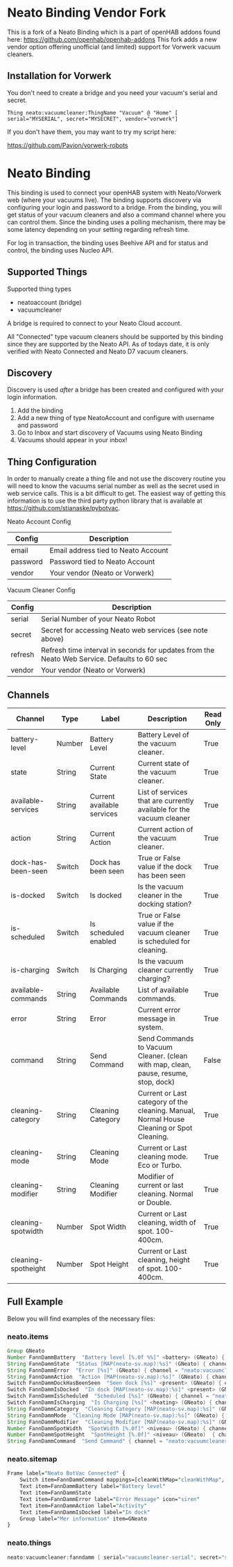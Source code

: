 # Neato Binding Vendor Fork

This is a fork of a Neato Binding which is a part of openHAB addons found here:
https://github.com/openhab/openhab-addons
This fork adds a new vendor option offering unofficial (and limited) support for Vorwerk vacuum cleaners.

## Installation for Vorwerk

You don't need to create a bridge and you need your vacuum's serial and secret. 

```
Thing neato:vacuumcleaner:ThingName "Vacuum" @ "Home" [ serial="MYSERIAL", secret="MYSECRET", vendor="vorwerk"]
```

If you don't have them, you may want to try my script here: 

https://github.com/Pavion/vorwerk-robots

# Neato Binding

This binding is used to connect your openHAB system with Neato/Vorwerk web (where your vacuums live).
The binding supports discovery via configuring your login and password to a bridge.
From the binding, you will get status of your vacuum cleaners and also a command channel where you can control them. Since the binding uses a polling mechanism, there may be some latency depending on your setting regarding refresh time.

For log in transaction, the binding uses Beehive API and for status and control, the binding uses Nucleo API.

## Supported Things

Supported thing types

- neatoaccount (bridge)
- vacuumcleaner

A bridge is required to connect to your Neato Cloud account.  

All "Connected" type vacuum cleaners should be supported by this binding since they are supported by the Neato API.  As of todays date, it is only verified with Neato Connected and Neato D7 vacuum cleaners.

## Discovery

Discovery is used _after_ a bridge has been created and configured with your login information.

1. Add the binding
1. Add a new thing of type NeatoAccount and configure with username and password
1. Go to Inbox and start discovery of Vacuums using Neato Binding
1. Vacuums should appear in your inbox!

## Thing Configuration

In order to manually create a thing file and not use the discovery routine you will need to know the vacuums serial number as well as the secret used in web service calls.
This is a bit difficult to get.
The easiest way of getting this information is to use the third party python library that is available at <https://github.com/stianaske/pybotvac>.

Neato Account Config

| Config   | Description                         |
| -------- | ----------------------------------- |
| email    | Email address tied to Neato Account |
| password | Password tied to Neato Account      |
| vendor   | Your vendor (Neato or Vorwerk)      |

Vacuum Cleaner Config

| Config  | Description                                                                                  |
| ------- | -------------------------------------------------------------------------------------------- |
| serial  | Serial Number of your Neato Robot                                                            |
| secret  | Secret for accessing Neato web services (see note above)                                     |
| refresh | Refresh time interval in seconds for updates from the Neato Web Service.  Defaults to 60 sec |
| vendor  | Your vendor (Neato or Vorwerk)                                                              |

## Channels

| Channel             | Type   | Label                      | Description                                                                               | Read Only |
| ------------------- | ------ | -------------------------- | ----------------------------------------------------------------------------------------- | --------- |
| battery-level       | Number | Battery Level              | Battery Level of the vacuum cleaner.                                                      | True      |
| state               | String | Current State              | Current state of the vacuum cleaner.                                                      | True      |
| available-services  | String | Current available services | List of services that are currently available for the vacuum cleaner                      | True      |
| action              | String | Current Action             | Current action of the vacuum cleaner.                                                     | True      |
| dock-has-been-seen  | Switch | Dock has been seen         | True or False value if the dock has been seen                                             | True      |
| is-docked           | Switch | Is docked                  | Is the vacuum cleaner in the docking station?                                             | True      |
| is-scheduled        | Switch | Is scheduled enabled       | True or False value if the vacuum cleaner is scheduled for cleaning.                      | True      |
| is-charging         | Switch | Is Charging                | Is the vacuum cleaner currently charging?                                                 | True      |
| available-commands  | String | Available Commands         | List of available commands.                                                               | True      |
| error               | String | Error                      | Current error message in system.                                                          | True      |
| command             | String | Send Command               | Send Commands to Vacuum Cleaner. (clean with map, clean, pause, resume, stop, dock)       | False     |
| cleaning-category   | String | Cleaning Category          | Current or Last category of the cleaning. Manual, Normal House Cleaning or Spot Cleaning. | True      |
| cleaning-mode       | String | Cleaning Mode              | Current or Last cleaning mode. Eco or Turbo.                                              | True      |
| cleaning-modifier   | String | Cleaning Modifier          | Modifier of current or last cleaning. Normal or Double.                                   | True      |
| cleaning-spotwidth  | Number | Spot Width                 | Current or Last cleaning, width of spot. 100-400cm.                                       | True      |
| cleaning-spotheight | Number | Spot Height                | Current or Last cleaning, height of spot. 100-400cm.                                      | True      |

## Full Example

Below you will find examples of the necessary files:

### neato.items

```java
Group GNeato
Number FannDammBattery  "Battery level [%.0f %%]" <battery> (GNeato) { channel = "neato:vacuumcleaner:fanndamm:battery-level" }
String FannDammState  "Status [MAP(neato-sv.map):%s]" (GNeato) { channel = "neato:vacuumcleaner:fanndamm:state" }
String FannDammError  "Error [%s]" (GNeato) { channel = "neato:vacuumcleaner:fanndamm:error" }
String FannDammAction  "Action [MAP(neato-sv.map):%s]" (GNeato) { channel = "neato:vacuumcleaner:fanndamm:action" }
Switch FannDammDockHasBeenSeen  "Seen dock [%s]" <present> (GNeato) { channel = "neato:vacuumcleaner:fanndamm:dock-has-been-seen" }
Switch FannDammIsDocked  "In dock [MAP(neato-sv.map):%s]" <present> (GNeato) { channel = "neato:vacuumcleaner:fanndamm:is-docked" }
Switch FannDammIsScheduled  "Scheduled [%s]" (GNeato) { channel = "neato:vacuumcleaner:fanndamm:is-scheduled" }
Switch FannDammIsCharging  "Is Charging [%s]" <heating> (GNeato) { channel = "neato:vacuumcleaner:fanndamm:is-charging" }
String FannDammCategory  "Cleaning Category [MAP(neato-sv.map):%s]" (GNeato)  { channel = "neato:vacuumcleaner:fanndamm:cleaning-category" }
String FannDammMode  "Cleaning Mode [MAP(neato-sv.map):%s]" (GNeato) { channel = "neato:vacuumcleaner:fanndamm:cleaning-mode" }
String FannDammModifier  "Cleaning Modifier [MAP(neato-sv.map):%s]" (GNeato) { channel = "neato:vacuumcleaner:fanndamm:cleaning-modifier" }
Number FannDammSpotWidth  "SpotWidth [%.0f]" <niveau> (GNeato) { channel = "neato:vacuumcleaner:fanndamm:cleaning-spotwidth" }
Number FannDammSpotHeight  "SpotHeight [%.0f]" <niveau> (GNeato)  { channel = "neato:vacuumcleaner:fanndamm:cleaning-spotheight" }
String FannDammCommand  "Send Command" { channel = "neato:vacuumcleaner:fanndamm:command" }
```

### neato.sitemap

```perl
Frame label="Neato BotVac Connected" {
    Switch item=FannDammCommand mappings=[cleanWithMap="cleanWithMap", clean="Clean",stop="Stop",pause="Pause",resume="Resume", dock="Send to dock"]
    Text item=FannDammBattery label="Battery level"
    Text item=FannDammState
    Text item=FannDammError label="Error Message" icon="siren"
    Text item=FannDammAction label="Activity"
    Text item=FannDammIsDocked label="In dock"
    Group label="Mer information" item=GNeato
}
```

### neato.things

```java
neato:vacuumcleaner:fanndamm [ serial="vacuumcleaner-serial", secret="secret-string"]
```
